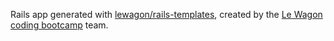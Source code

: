 Rails app generated with [lewagon/rails-templates](https://github.com/lewagon/rails-templates), created by the [Le Wagon coding bootcamp](https://www.lewagon.com) team.

<!-- Front -->
<!-- Responsive ultima actualizacion 25May25 -->

<!-- Admin -->
<!-- admin/edit 25May25-->
<!-- admin/index 25May25 -->
<!-- admin/new 25May25 -->

<!-- Articles -->
<!-- articles/edit 25May25 -->
<!-- articles/index 25May25 -->
<!-- articles/new 25May25 -->
<!-- articles/show 25May25 -->
<!-- articles/carton - in process - -->
<!-- articles/fils - in process - -->
<!-- articles/papier_de_soie - in process - -->
<!-- articles/papier_mache - in process - -->
<!-- articles/verre - in process - -->

<!-- Pages -->
<!-- admin_dashboard 25May25 -->
<!-- home -->
<!-- presentacion 25May25 -->

<!-- Shared -->
<!-- shared/business cards 25May25 -->
<!-- shared/creations cards 25May25 -->
<!-- shared/flashes 25May25 -->
<!-- shared/header 25May25 -->
<!-- shared/home intro (a finalizar)-->
<!-- shared/main (finalizar las secciones) ultima actualizacion 25May25-->
<!-- shared/navbar 25May25-->
<!-- shared/postal 25May25 -->

<!-- Users -->
<!-- users/show 25May25-->

<!-- Carts -->
<!-- Carts/show -->
<!-- Carts/item/show -->
<!-- Carts/item/delete -->

<!-- Commandes -->
<!-- Commande/show -->

<!-- Style/SCSS -->
<!-- components -->
